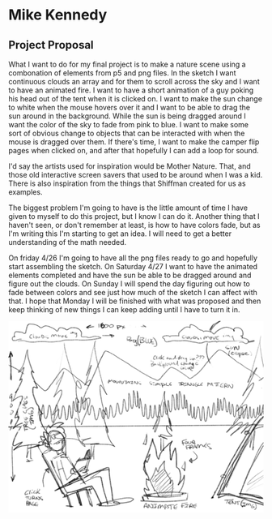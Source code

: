 

# Mike Kennedy

## Project Proposal



What I want to do for my final project is to make a nature scene using a combonation of elements from p5 and png files.
In the sketch I want continuous clouds an array and for them  to scroll across the sky and I want to have an animated fire. I want to have a short animation of a guy poking his head out of the tent when it is clicked on. I want to make the sun change to white when the mouse hovers over it and I want to be able to drag the sun around in the background. While the sun is being dragged around I want the color of the sky to fade from pink to blue. I want to make some sort of obvious change to objects that can be interacted with when the mouse is dragged over them. If there's time, I want to make the camper flip pages when clicked on, and after that hopefully I can add a loop for sound.

I'd say the artists used for inspiration would be Mother Nature. That, and those old interactive screen savers that used to be around when I was a kid. There is also inspiration from the things that Shiffman created for us as examples.

The biggest problem I'm going to have is the little amount of time I have given to myself to do this project, but I know I can do it. Another thing that I haven't seen, or don't remember at least, is how to have colors fade, but as I'm writing this I'm starting to get an idea. I will need to get a better understanding of the math needed.

On friday 4/26 I'm going to have all the png files ready to go and hopefully start assembling the sketch. On Saturday 4/27 I want to have the animated elements completed and have the sun be able to be dragged around and figure out the clouds. On Sunday I will spend the day figuring out how to fade between colors and see just how much of the sketch I can affect with that. I hope that Monday I will be finished with what was proposed and then keep thinking of new things I can keep adding until I have to turn it in.






![Image of my rough proposal](IMG_5844.png)
